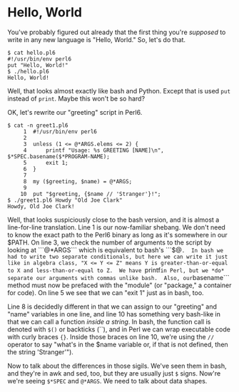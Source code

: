 # Hello, World

You've probably figured out already that the first thing you're *supposed* to write in any new language is "Hello, World."  So, let's do that.

```
$ cat hello.pl6
#!/usr/bin/env perl6
put "Hello, World!"
$ ./hello.pl6
Hello, World!
```

Well, that looks almost exactly like bash and Python.  Except that is used ```put``` instead of ```print```.  Maybe this won't be so hard?  

OK, let's rewrite our "greeting" script in Perl6.  

```
$ cat -n greet1.pl6
     1	#!/usr/bin/env perl6
     2
     3	unless (1 <= @*ARGS.elems <= 2) {
     4	    printf "Usage: %s GREETING [NAME]\n", $*SPEC.basename($*PROGRAM-NAME);
     5	    exit 1;
     6	}
     7
     8	my ($greeting, $name) = @*ARGS;
     9
    10	put "$greeting, {$name // 'Stranger'}!";
$ ./greet1.pl6 Howdy "Old Joe Clark"
Howdy, Old Joe Clark!
```

Well, that looks suspiciously close to the bash version, and it is almost a line-for-line translation.  Line 1 is our now-familiar shebang.  We don't need to know the exact path to the Perl6 binary as long as it's somewhere in our $PATH.  On line 3, we check the number of arguments to the script by looking at ```@*ARGS``` which is equivalent to bash's ```$@```.  In bash we had to write two separate conditionals, but here we can write it just like in algebra class, "X <= Y <= Z" means Y is greater-than-or-equal to X and less-than-or-equal to Z.  We have ```printf``` in Perl, but we *do* separate our arguments with commas unlike bash.  Also, our ```basename``` method must now be prefaced with the "module" (or "package," a container for code).  On line 5 we see that we can "exit 1" just as in bash, too.

Line 8 is decidedly different in that we can assign to our "greeting" and "name" variables in one line, and line 10 has something very bash-like in that we can call a function *inside a string*.  In bash, the function call is denoted with ```$()``` or backticks (\`\`), and in Perl we can wrap executable code with curly braces ```{}```.  Inside those braces on line 10, we're using the ```//``` operator to say "what's in the $name variable or, if that is not defined, then the string 'Stranger'").

Now to talk about the differences in those sigils.  We've seen them in bash, and they're in awk and sed, too, but they are usually just ```$``` signs.  Now're we're seeing ```$*SPEC``` and ```@*ARGS```.  We need to talk about data shapes.